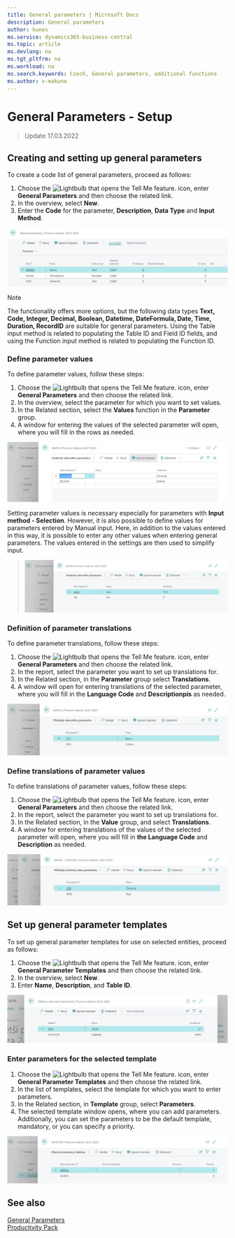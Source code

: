 ```yaml
---
title: General parameters | Microsoft Docs
description: General parameters
author: kunes
ms.service: dynamics365-business-central
ms.topic: article
ms.devlang: na
ms.tgt_pltfrm: na
ms.workload: na
ms.search.keywords: Czech, General parameters, additional functions
ms.author: v-makune
---
```


# General Parameters - Setup
> Update 17.03.2022

## Creating and setting up general parameters

To create a code list of general parameters, proceed as follows:

1. Choose the ![Lightbulb that opens the Tell Me feature.](media/ui-search/search_small.png "Tell me what you want to do") icon, enter **General Parameters** and then choose the related link.
2. In the overview, select **New**.
3. Enter the **Code** for the parameter, **Description**, **Data Type** and **Input Method**.

![Overview of general parameters](media/general_parameters_list.png)

> [!NOTE]
> The functionality offers more options, but the following data types **Text, Code, Integer, Decimal, Boolean, Datetime, DateFormula, Date, Time, Duration, RecordID** are suitable for general parameters.
> Using the Table input method is related to populating the Table ID and Field ID fields, and using the Function input method is related to populating the Function ID.

### Define parameter values

To define parameter values, follow these steps:

1. Choose the ![Lightbulb that opens the Tell Me feature.](media/ui-search/search_small.png "Tell me what you want to do") icon, enter **General Parameters** and then choose the related link.
2. In the overview, select the parameter for which you want to set values.
3. In the Related section, select the **Values** function in the **Parameter** group.
4. A window for entering the values of the selected parameter will open, where you will fill in the rows as needed.

![General Parameter Values](media/general_parameters_values.png)


Setting parameter values is necessary especially for parameters with **Input method - Selection**. However, it is also possible to define values for parameters entered by Manual input. Here, in addition to the values ​​entered in this way, it is possible to enter any other values ​​when entering general parameters. The values entered in the settings are then used to simplify input.

> ![Input Method - Selection](media/general_parameters_values_lookup.png)

### Definition of parameter translations

To define parameter translations, follow these steps:

1. Choose the ![Lightbulb that opens the Tell Me feature.](media/ui-search/search_small.png "Tell me what you want to do") icon, enter **General Parameters** and then choose the related link.
2. In the report, select the parameter you want to set up translations for.
3. In the Related section, in the **Parameter** group select **Translations**.
4. A window will open for entering translations of the selected parameter, where you will fill in the **Language Code** and **Descriptionpis** as needed.

![Parameter translations](media/general_parameters_values_translation.png)


### Define translations of parameter values

To define translations of parameter values, follow these steps:

1. Choose the ![Lightbulb that opens the Tell Me feature.](media/ui-search/search_small.png "Tell me what you want to do") icon, enter **General Parameters** and then choose the related link.
2. In the report, select the parameter you want to set up translations for.
3. In the Related section, in the **Value** group, and select **Translations**.
4. A window for entering translations of the values of the selected parameter will open, where you will fill in **the Language Code** and **Description** as needed.

![Parameter value translations](media/general_parameters_values_translations_value.png)

## Set up general parameter templates

To set up general parameter templates for use on selected entities, proceed as follows:

1. Choose the ![Lightbulb that opens the Tell Me feature.](media/ui-search/search_small.png "Tell me what you want to do") icon, enter **General Parameter Templates** and then choose the related link.
2. In the overview, select **New**.
3. Enter **Name**, **Description**, and **Table ID**.

![General parameter template](media/general_parameters_templates.png)

### Enter parameters for the selected template

1. Choose the ![Lightbulb that opens the Tell Me feature.](media/ui-search/search_small.png "Tell me what you want to do") icon, enter **General Parameter Templates** and then choose the related link.
2. In the list of templates, select the template for which you want to enter parameters.
3. In the Related section, in **Template** group, select **Parameters**.
4. The selected template window opens, where you can add parameters. Additionally, you can set the parameters to be the default template, mandatory, or you can specify a priority.

![General Parameters Template Parameters](media/general_parameters_templates_values.png)

## See also

[General Parameters](general-parameters.md)  
[Productivity Pack](productivity-pack.md)

